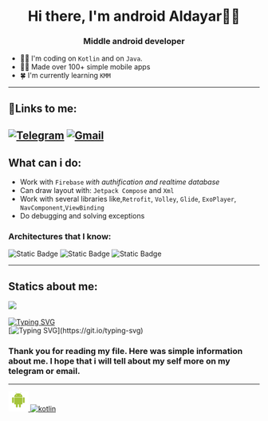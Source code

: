 <h1 align="center">Hi there, I'm  <b>android Aldayar</b>👋🏻</h1>
<h3 align="center">Middle android developer</h3>


- ✍🏻 I'm coding on `Kotlin` and on `Java`.
- 👨‍💻 Made over 100+ simple mobile apps
- 🍀 I'm currently learning `KMM`

---
## 🔗Links to me:
[![Telegram](https://img.shields.io/badge/Telegram-2CA5E0?style=for-the-badge&logo=telegram&logoColor=white)](https://t.me/guberstag)
[![Gmail](https://img.shields.io/badge/Gmail-D14836?style=for-the-badge&logo=gmail&logoColor=white)](mailto:bigenemy24@gmail.com)
---
## What can i do:

- Work with `Firebase` *with authification and realtime database*
- Can draw layout with: `Jetpack Compose` and `Xml`
- Work with several libraries like,`Retrofit`, `Volley`, `Glide`, `ExoPlayer`, `NavComponent`,`ViewBinding`
- Do debugging and solving exceptions

### Architectures that I know:
![Static Badge](https://img.shields.io/badge/MVVM-black?style=for-the-badge&logo=kotlin&color=blue) 
![Static Badge](https://img.shields.io/badge/MVP-black?style=for-the-badge&logo=kotlin&color=violet) 
![Static Badge](https://img.shields.io/badge/Clean%20Architecture-black?style=for-the-badge&logo=kotlin&color=green)  

---
## Statics about me:
![](https://github-profile-summary-cards.vercel.app/api/cards/repos-per-language?username=Aldayar-Abd&theme=solarized_dark)

[![Typing SVG](https://readme-typing-svg.herokuapp.com?color=%2336BCF7&lines=There+coming+new+repositories)](https://git.io/typing-svg)  
[![Typing SVG](https://readme-typing-svg.herokuapp.com?color=%bf8bff&lines=Soon..............)](https://git.io/typing-svg)
### Thank you for reading my file. Here was simple information about me. I hope that i will tell about my self more on my telegram or email.
---
<p align="left"> <a href="https://developer.android.com" target="_blank"> <img src="https://raw.githubusercontent.com/devicons/devicon/master/icons/android/android-original-wordmark.svg" alt="android" width="40" height="40"/> </a> <a href="https://kotlinlang.org" target="_blank"> <img src="https://www.vectorlogo.zone/logos/kotlinlang/kotlinlang-icon.svg" alt="kotlin" width="40" height="40"/> </a> </p>
